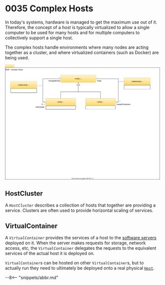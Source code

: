 <!-- SPDX-License-Identifier: CC-BY-4.0 -->
<!-- Copyright Contributors to the Egeria project. -->

# 0035 Complex Hosts

In today's systems, hardware is managed to get the maximum use out of it. Therefore, the concept of a *host* is typically virtualized to allow a single computer to be used for many hosts and for multiple computers to collectively support a single host.

The complex hosts handle environments where many nodes are acting together as a cluster, and where virtualized containers (such as Docker) are being used.

![UML](0035-complex-hosts.svg)

## HostCluster

A *`HostCluster`* describes a collection of hosts that together are providing a service. Clusters are often used to provide horizontal scaling of services.

## VirtualContainer

A *`VirtualContainer`* provides the services of a host to the [software servers](/egeria-docs/types/0/0040-software-servers) deployed on it. When the server makes requests for storage, network access, etc, the `VirtualContainer` delegates the requests to the equivalent services of the actual host it is deployed on.

`VirtualContainer`s can be hosted on other `VirtualContainer`s, but to actually run they need to ultimately be deployed onto a real physical [`Host`](/egeria-docs/types/0/0030-hosts-and-platforms/#host).

--8<-- "snippets/abbr.md"
